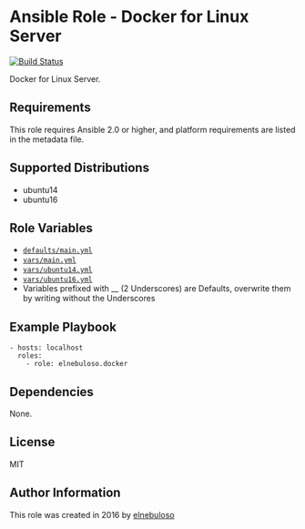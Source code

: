 # Ansible Role - Docker for Linux Server

[![Build Status](https://travis-ci.org/elnebuloso/ansible-role-docker.svg?branch=master)](https://travis-ci.org/elnebuloso/ansible-role-docker)

Docker for Linux Server.

## Requirements

This role requires Ansible 2.0 or higher, and platform requirements are listed in the metadata file.

## Supported Distributions

- ubuntu14
- ubuntu16

## Role Variables

- [`defaults/main.yml`](https://github.com/elnebuloso/ansible-role-docker/blob/master/defaults/main.yml)
- [`vars/main.yml`](https://github.com/elnebuloso/ansible-role-docker/blob/master/vars/main.yml)
- [`vars/ubuntu14.yml`](https://github.com/elnebuloso/ansible-role-docker/blob/master/vars/ubuntu14.yml)
- [`vars/ubuntu16.yml`](https://github.com/elnebuloso/ansible-role-docker/blob/master/vars/ubuntu16.yml)
- Variables prefixed with __ (2 Underscores) are Defaults, overwrite them by writing without the Underscores

## Example Playbook

```
- hosts: localhost
  roles:
    - role: elnebuloso.docker
```

## Dependencies

None.

##  License

MIT

##  Author Information

This role was created in 2016 by [elnebuloso](https://github.com/elnebuloso/)